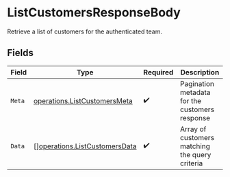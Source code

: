 # ListCustomersResponseBody

Retrieve a list of customers for the authenticated team.


## Fields

| Field                                                                          | Type                                                                           | Required                                                                       | Description                                                                    |
| ------------------------------------------------------------------------------ | ------------------------------------------------------------------------------ | ------------------------------------------------------------------------------ | ------------------------------------------------------------------------------ |
| `Meta`                                                                         | [operations.ListCustomersMeta](../../models/operations/listcustomersmeta.md)   | :heavy_check_mark:                                                             | Pagination metadata for the customers response                                 |
| `Data`                                                                         | [][operations.ListCustomersData](../../models/operations/listcustomersdata.md) | :heavy_check_mark:                                                             | Array of customers matching the query criteria                                 |